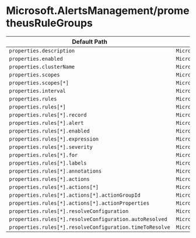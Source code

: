 # Microsoft.AlertsManagement/prometheusRuleGroups

| Default Path | Alias |
|---|---|
| `properties.description` | `Microsoft.AlertsManagement/prometheusRuleGroups/description` |
| `properties.enabled` | `Microsoft.AlertsManagement/prometheusRuleGroups/enabled` |
| `properties.clusterName` | `Microsoft.AlertsManagement/prometheusRuleGroups/clusterName` |
| `properties.scopes` | `Microsoft.AlertsManagement/prometheusRuleGroups/scopes` |
| `properties.scopes[*]` | `Microsoft.AlertsManagement/prometheusRuleGroups/scopes[*]` |
| `properties.interval` | `Microsoft.AlertsManagement/prometheusRuleGroups/interval` |
| `properties.rules` | `Microsoft.AlertsManagement/prometheusRuleGroups/rules` |
| `properties.rules[*]` | `Microsoft.AlertsManagement/prometheusRuleGroups/rules[*]` |
| `properties.rules[*].record` | `Microsoft.AlertsManagement/prometheusRuleGroups/rules[*].record` |
| `properties.rules[*].alert` | `Microsoft.AlertsManagement/prometheusRuleGroups/rules[*].alert` |
| `properties.rules[*].enabled` | `Microsoft.AlertsManagement/prometheusRuleGroups/rules[*].enabled` |
| `properties.rules[*].expression` | `Microsoft.AlertsManagement/prometheusRuleGroups/rules[*].expression` |
| `properties.rules[*].severity` | `Microsoft.AlertsManagement/prometheusRuleGroups/rules[*].severity` |
| `properties.rules[*].for` | `Microsoft.AlertsManagement/prometheusRuleGroups/rules[*].for` |
| `properties.rules[*].labels` | `Microsoft.AlertsManagement/prometheusRuleGroups/rules[*].labels` |
| `properties.rules[*].annotations` | `Microsoft.AlertsManagement/prometheusRuleGroups/rules[*].annotations` |
| `properties.rules[*].actions` | `Microsoft.AlertsManagement/prometheusRuleGroups/rules[*].actions` |
| `properties.rules[*].actions[*]` | `Microsoft.AlertsManagement/prometheusRuleGroups/rules[*].actions[*]` |
| `properties.rules[*].actions[*].actionGroupId` | `Microsoft.AlertsManagement/prometheusRuleGroups/rules[*].actions[*].actionGroupId` |
| `properties.rules[*].actions[*].actionProperties` | `Microsoft.AlertsManagement/prometheusRuleGroups/rules[*].actions[*].actionProperties` |
| `properties.rules[*].resolveConfiguration` | `Microsoft.AlertsManagement/prometheusRuleGroups/rules[*].resolveConfiguration` |
| `properties.rules[*].resolveConfiguration.autoResolved` | `Microsoft.AlertsManagement/prometheusRuleGroups/rules[*].resolveConfiguration.autoResolved` |
| `properties.rules[*].resolveConfiguration.timeToResolve` | `Microsoft.AlertsManagement/prometheusRuleGroups/rules[*].resolveConfiguration.timeToResolve` |

